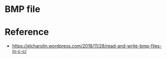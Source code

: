 

# BMP file



# Reference
* https://elcharolin.wordpress.com/2018/11/28/read-and-write-bmp-files-in-c-c/